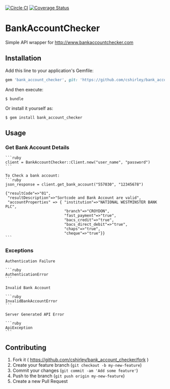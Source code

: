 [![Circle CI](https://circleci.com/gh/cshirley/bank_account_checker.svg?style=svg)](https://circleci.com/gh/cshirley/bank_account_checker)
[![Coverage Status](https://coveralls.io/repos/cshirley/bank_account_checker/badge.svg)](https://coveralls.io/r/cshirley/bank_account_checker)
# BankAccountChecker

Simple API wrapper for http://www.bankaccountchecker.com

## Installation

Add this line to your application's Gemfile:

```ruby
gem 'bank_account_checker', git: 'https://github.com/cshirley/bank_account_checker.git'
```

And then execute:

    $ bundle

Or install it yourself as:

    $ gem install bank_account_checker

## Usage

### Get Bank Account Details

    ```ruby
    client = BankAccountChecker::Client.new("user_name", "password")
    ```

    To Check a bank account:
    ```ruby
    json_response = client.get_bank_account("557030", "12345678")

    {"resultCode"=>"01",
     "resultDescription"=>"Sortcode and Bank Account are valid",
     "accountProperties" => { "institution"=>"NATIONAL WESTMINSTER BANK PLC",
                              "branch"=>"CROYDON",
                              "fast_payment"=>"true",
                              "bacs_credit"=>"true",
                              "bacs_direct_debit"=>"true",
                              "chaps"=>"true",
                              "cheque"=>"true"}}
    ```
### Exceptions
    Authentication Failure

    ```ruby
    AuthenticationError
    ```

    Invalid Bank Account

    ```ruby
    InvalidBankAccountError
    ```

    Server Generated API Error

    ```ruby
    ApiException
    ```

## Contributing

1. Fork it ( https://github.com/cshirley/bank_account_checker/fork )
2. Create your feature branch (`git checkout -b my-new-feature`)
3. Commit your changes (`git commit -am 'Add some feature'`)
4. Push to the branch (`git push origin my-new-feature`)
5. Create a new Pull Request
